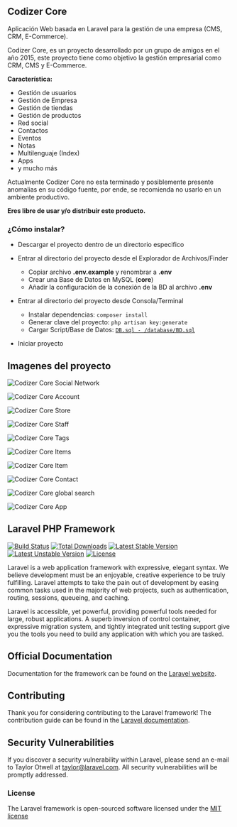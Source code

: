 ## Codizer Core

Aplicación Web basada en Laravel para la gestión de una empresa (CMS, CRM, E-Commerce).

Codizer Core, es un proyecto desarrollado por un grupo de amigos en el año 2015, este proyecto tiene como objetivo la gestión empresarial como CRM, CMS y E-Commerce.

**Característica:**
* Gestión de usuarios
* Gestión de Empresa
* Gestión de tiendas
* Gestión de productos
* Red social
* Contactos
* Eventos
* Notas
* Multilenguaje (Index)
* Apps
* y mucho más


Actualmente Codizer Core no esta terminado y posiblemente presente anomalias en su código fuente, por ende, se recomienda no usarlo en un ambiente productivo.

**Eres libre de usar y/o distribuir este producto.**

### ¿Cómo instalar?

   * Descargar el proyecto dentro de un directorio especifico
   * Entrar al directorio del proyecto desde el Explorador de Archivos/Finder

        - Copiar archivo **.env.example** y renombrar a **.env**
        - Crear una Base de Datos en MySQL (**core**)
        - Añadir la configuración de la conexión de la BD al archivo **.env**

    
   * Entrar al directorio del proyecto desde Consola/Terminal
   
        - Instalar dependencias: `composer install`
        - Generar clave del proyecto:  `php artisan key:generate`
        - Cargar Script/Base de Datos: [`DB.sql - /database/BD.sql`](https://github.com/adrianortiz/codizer-core/blob/master/database/DB.sql)
    
   * Iniciar proyecto



## Imagenes del proyecto
![Codizer Core Social Network](https://github.com/adrianortiz/codizer-core/blob/master/public/media/git-hub-img/codizer-core-01.png)

![Codizer Core Account](https://github.com/adrianortiz/codizer-core/blob/master/public/media/git-hub-img/codizer-core-00.png)

![Codizer Core Store](http://codizer.com/git-hub-img/codizer-core-02.png)

![Codizer Core Staff](http://codizer.com/git-hub-img/codizer-core-03.png)

![Codizer Core Tags](http://codizer.com/git-hub-img/codizer-core-04.png)

![Codizer Core Items](http://codizer.com/git-hub-img/codizer-core-05.png)

![Codizer Core Item](http://codizer.com/git-hub-img/codizer-core-06.png)

![Codizer Core Contact](https://github.com/adrianortiz/codizer-core/blob/master/public/media/git-hub-img/codizer-core-07.png)

![Codizer Core global search](https://github.com/adrianortiz/codizer-core/blob/master/public/media/git-hub-img/codizer-core-08.png)

![Codizer Core App](https://github.com/adrianortiz/codizer-core/blob/master/public/media/git-hub-img/codizer-core-09.png)






## Laravel PHP Framework

[![Build Status](https://travis-ci.org/laravel/framework.svg)](https://travis-ci.org/laravel/framework)
[![Total Downloads](https://poser.pugx.org/laravel/framework/d/total.svg)](https://packagist.org/packages/laravel/framework)
[![Latest Stable Version](https://poser.pugx.org/laravel/framework/v/stable.svg)](https://packagist.org/packages/laravel/framework)
[![Latest Unstable Version](https://poser.pugx.org/laravel/framework/v/unstable.svg)](https://packagist.org/packages/laravel/framework)
[![License](https://poser.pugx.org/laravel/framework/license.svg)](https://packagist.org/packages/laravel/framework)


Laravel is a web application framework with expressive, elegant syntax. We believe development must be an enjoyable, creative experience to be truly fulfilling. Laravel attempts to take the pain out of development by easing common tasks used in the majority of web projects, such as authentication, routing, sessions, queueing, and caching.

Laravel is accessible, yet powerful, providing powerful tools needed for large, robust applications. A superb inversion of control container, expressive migration system, and tightly integrated unit testing support give you the tools you need to build any application with which you are tasked.

## Official Documentation

Documentation for the framework can be found on the [Laravel website](http://laravel.com/docs).

## Contributing

Thank you for considering contributing to the Laravel framework! The contribution guide can be found in the [Laravel documentation](http://laravel.com/docs/contributions).

## Security Vulnerabilities

If you discover a security vulnerability within Laravel, please send an e-mail to Taylor Otwell at taylor@laravel.com. All security vulnerabilities will be promptly addressed.

### License

The Laravel framework is open-sourced software licensed under the [MIT license](http://opensource.org/licenses/MIT)